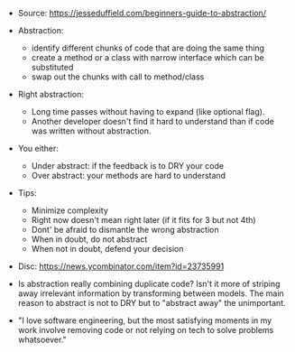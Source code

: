 * Source: https://jesseduffield.com/beginners-guide-to-abstraction/
* Abstraction:
    - identify different chunks of code that are doing the same thing
    - create a method or a class with narrow interface which can be substituted
    - swap out the chunks with call to method/class
* Right abstraction:
    - Long time passes without having to expand (like optional flag).
    - Another developer doesn't find it hard to understand than if code was
      written without abstraction.
* You either:
    - Under abstract: if the feedback is to DRY your code
    - Over abstract: your methods are hard to understand
* Tips:
    - Minimize complexity
    - Right now doesn't mean right later (if it fits for 3 but not 4th)
    - Dont' be afraid to dismantle the wrong abstraction
    - When in doubt, do not abstract
    - When not in doubt, defend your decision


* Disc: https://news.ycombinator.com/item?id=23735991
* Is abstraction really combining duplicate code? Isn't it more of striping away
  irrelevant information by transforming between models. The main reason to
  abstract is not to DRY but to "abstract away" the unimportant.
* "I love software engineering, but the most satisfying moments in my work
  involve removing code or not relying on tech to solve problems whatsoever."
